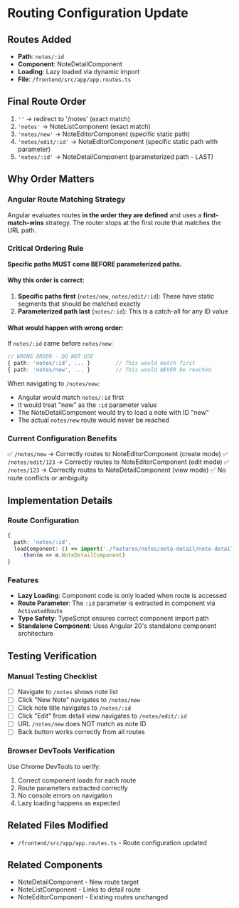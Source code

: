 # Routing Configuration Update

## Routes Added
- **Path**: `notes/:id`
- **Component**: NoteDetailComponent
- **Loading**: Lazy loaded via dynamic import
- **File**: `/frontend/src/app/app.routes.ts`

## Final Route Order

1. `''` → redirect to '/notes' (exact match)
2. `'notes'` → NoteListComponent (exact match)
3. `'notes/new'` → NoteEditorComponent (specific static path)
4. `'notes/edit/:id'` → NoteEditorComponent (specific static path with parameter)
5. `'notes/:id'` → NoteDetailComponent (parameterized path - LAST)

## Why Order Matters

### Angular Route Matching Strategy
Angular evaluates routes **in the order they are defined** and uses a **first-match-wins** strategy. The router stops at the first route that matches the URL path.

### Critical Ordering Rule
**Specific paths MUST come BEFORE parameterized paths.**

#### Why this order is correct:
1. **Specific paths first** (`notes/new`, `notes/edit/:id`): These have static segments that should be matched exactly
2. **Parameterized path last** (`notes/:id`): This is a catch-all for any ID value

#### What would happen with wrong order:
If `notes/:id` came before `notes/new`:
```typescript
// WRONG ORDER - DO NOT USE
{ path: 'notes/:id', ... }        // This would match first
{ path: 'notes/new', ... }        // This would NEVER be reached
```

When navigating to `/notes/new`:
- Angular would match `notes/:id` first
- It would treat "new" as the `:id` parameter value
- The NoteDetailComponent would try to load a note with ID "new"
- The actual `notes/new` route would never be reached

### Current Configuration Benefits
✅ `/notes/new` → Correctly routes to NoteEditorComponent (create mode)
✅ `/notes/edit/123` → Correctly routes to NoteEditorComponent (edit mode)
✅ `/notes/123` → Correctly routes to NoteDetailComponent (view mode)
✅ No route conflicts or ambiguity

## Implementation Details

### Route Configuration
```typescript
{
  path: 'notes/:id',
  loadComponent: () => import('./features/notes/note-detail/note-detail.component')
    .then(m => m.NoteDetailComponent)
}
```

### Features
- **Lazy Loading**: Component code is only loaded when route is accessed
- **Route Parameter**: The `:id` parameter is extracted in component via `ActivatedRoute`
- **Type Safety**: TypeScript ensures correct component import path
- **Standalone Component**: Uses Angular 20's standalone component architecture

## Testing Verification

### Manual Testing Checklist
- [ ] Navigate to `/notes` shows note list
- [ ] Click "New Note" navigates to `/notes/new`
- [ ] Click note title navigates to `/notes/:id`
- [ ] Click "Edit" from detail view navigates to `/notes/edit/:id`
- [ ] URL `/notes/new` does NOT match as note ID
- [ ] Back button works correctly from all routes

### Browser DevTools Verification
Use Chrome DevTools to verify:
1. Correct component loads for each route
2. Route parameters extracted correctly
3. No console errors on navigation
4. Lazy loading happens as expected

## Related Files Modified
- `/frontend/src/app/app.routes.ts` - Route configuration updated

## Related Components
- NoteDetailComponent - New route target
- NoteListComponent - Links to detail route
- NoteEditorComponent - Existing routes unchanged
